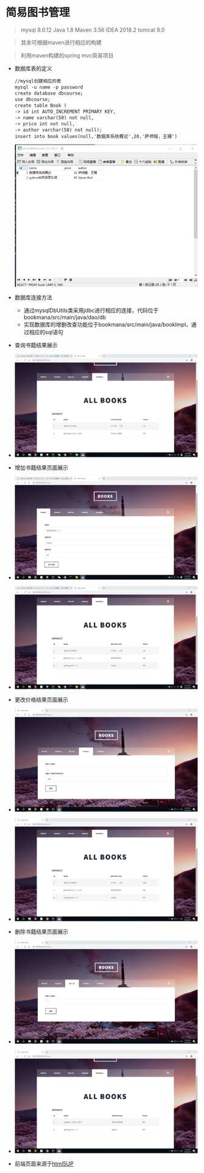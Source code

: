 # 简易图书管理

> mysql 8.0.12		Java 1.8		 Maven 3.56		IDEA 2018.2 	 tomcat 9.0	

> 其余可根据maven进行相应的构建

> 利用maven构建的spring mvc简易项目

- 数据库表的定义

  ```mysql
  //mysql创建相应的表
  mysql -u name -p password
  create database dbcourse;
  use dbcourse;
  create table Book (
  -> id int AUTO_INCREMENT PRIMARY KEY,
  -> name varchar(50) not null,
  -> price int not null,
  -> author varchar(50) not null); 
  insert into book values(null,'数据库系统概论',20,'萨师暄，王珊')
  ```

  ![Alt text](/readmepictrues/database.png)

- 数据库连接方法
  - 通过mysqlDbUtils类采用jdbc进行相应的连接，代码位于bookmana/src/main/java/dao/db
  - 实现数据库的增删改查功能位于bookmana/src/main/java/bookImpl，通过相应的sql语句

- 查询书籍结果展示

- ![Alt text](/readmepictrues/quary.png)

- 增加书籍结果页面展示

- ![Alt text](/readmepictrues/insertbefore.png)

- ![Alt text](/readmepictrues/insertafter.png)

- 更改价格结果页面展示

- ![Alt text](/readmepictrues/changebefore.png)

- ![Alt text](/readmepictrues/changeafter.png)

- 删除书籍结果页面展示

- ![Alt text](/readmepictrues/deletebefore.png)

- ![Alt text](/readmepictrues/deleteafter.png)

- 前端页面来源于[html5UP](https://html5up.net/)